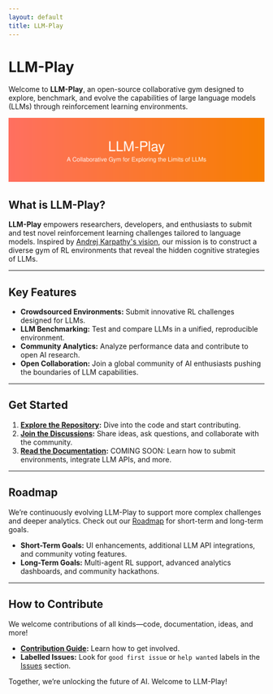 ```yaml
---
layout: default
title: LLM-Play
---
```


# LLM-Play

Welcome to **LLM-Play**, an open-source collaborative gym designed to explore, benchmark, and evolve the capabilities of large language models (LLMs) through reinforcement learning environments.

![LLM-Play Banner](../public/images/banner.svg)

## What is LLM-Play?

**LLM-Play** empowers researchers, developers, and enthusiasts to submit and test novel reinforcement learning challenges tailored to language models. Inspired by [Andrej Karpathy's vision](https://x.com/karpathy/status/1884676486713737258), our mission is to construct a diverse gym of RL environments that reveal the hidden cognitive strategies of LLMs.

---

## Key Features

- **Crowdsourced Environments:** Submit innovative RL challenges designed for LLMs.
- **LLM Benchmarking:** Test and compare LLMs in a unified, reproducible environment.
- **Community Analytics:** Analyze performance data and contribute to open AI research.
- **Open Collaboration:** Join a global community of AI enthusiasts pushing the boundaries of LLM capabilities.

---

## Get Started

1. **[Explore the Repository](https://github.com/pszjmb1/llm-play):** Dive into the code and start contributing.
2. **[Join the Discussions](https://github.com/pszjmb1/llm-play/discussions):** Share ideas, ask questions, and collaborate with the community.
3. **[Read the Documentation](#):** COMING SOON: Learn how to submit environments, integrate LLM APIs, and more.

---

## Roadmap

We’re continuously evolving LLM-Play to support more complex challenges and deeper analytics. Check out our [Roadmap](./ROADMAP.md) for short-term and long-term goals.

- **Short-Term Goals:** UI enhancements, additional LLM API integrations, and community voting features.
- **Long-Term Goals:** Multi-agent RL support, advanced analytics dashboards, and community hackathons.

---

## How to Contribute

We welcome contributions of all kinds—code, documentation, ideas, and more!

- **[Contribution Guide](./CONTRIBUTING.md):** Learn how to get involved.
- **Labelled Issues:** Look for `good first issue` or `help wanted` labels in the [Issues](https://github.com/pszjmb1/llm-play/issues) section.

Together, we’re unlocking the future of AI. Welcome to LLM-Play!

